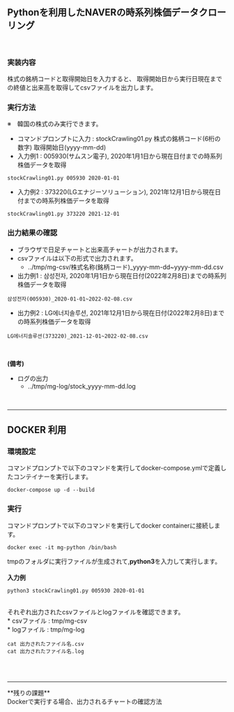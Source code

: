 ## Pythonを利用したNAVERの時系列株価データクローリング

<br>

### 実装内容
株式の銘柄コードと取得開始日を入力すると、
取得開始日から実行日現在までの終値と出来高を取得してcsvファイルを出力します。

### 実行方法 
※　韓国の株式のみ実行できます。
* コマンドプロンプトに入力 : stockCrawling01.py 株式の銘柄コード(6桁の数字) 取得開始日(yyyy-mm-dd)
* 入力例1 : 005930(サムスン電子), 2020年1月1日から現在日付までの時系列株価データを取得
```
stockCrawling01.py 005930 2020-01-01
```
* 入力例2 : 373220(LGエナジーソリューション), 2021年12月1日から現在日付までの時系列株価データを取得
```
stockCrawling01.py 373220 2021-12-01
```

### 出力結果の確認
* ブラウザで日足チャートと出来高チャートが出力されます。
* csvファイルは以下の形式で出力されます。
  * ../tmp/mg-csv/株式名称(銘柄コード)_yyyy-mm-dd~yyyy-mm-dd.csv
* 出力例1 : 삼성전자, 2020年1月1日から現在日付(2022年2月8日)までの時系列株価データを取得
```
삼성전자(005930)_2020-01-01~2022-02-08.csv
```
* 出力例2 : LG에너지솔루션, 2021年12月1日から現在日付(2022年2月8日)までの時系列株価データを取得
```
LG에너지솔루션(373220)_2021-12-01~2022-02-08.csv
```

<br>

**(備考)**
* ログの出力
  * ../tmp/mg-log/stock_yyyy-mm-dd.log

<br/>

<hr>

## DOCKER 利用

### 環境設定
コマンドプロンプトで以下のコマンドを実行してdocker-compose.ymlで定義したコンテイナーを実行します。

```
docker-compose up -d --build
```
### 実行
コマンドプロンプトで以下のコマンドを実行してdocker containerに接続します。
```
docker exec -it mg-python /bin/bash
```
tmpのフォルダに実行ファイルが生成されて,**python3**を入力して実行します。
<br/><br/>
**入力例**
```
python3 stockCrawling01.py 005930 2020-01-01
```
<br/>
それぞれ出力されたcsvファイルとlogファイルを確認できます。
<br/>
* csvファイル : tmp/mg-csv
<br/>
* logファイル : tmp/mg-log
<br/>

```
cat 出力されたファイル名.csv
cat 出力されたファイル名.log
```
<br/><br/>
<hr>
**残りの課題**
<br/>
Dockerで実行する場合、出力されるチャートの確認方法
